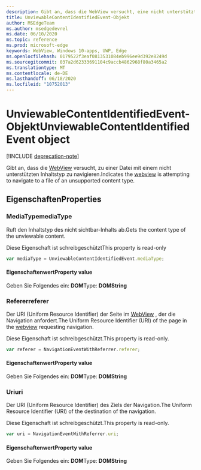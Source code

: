 ```yaml
---
description: Gibt an, dass die WebView versucht, eine nicht unterstützte Datei herunterzuladen.
title: UnviewableContentIdentifiedEvent-Objekt
author: MSEdgeTeam
ms.author: msedgedevrel
ms.date: 06/10/2020
ms.topic: reference
ms.prod: microsoft-edge
keywords: WebView, Windows 10-apps, UWP, Edge
ms.openlocfilehash: 0179522f3eaf0813531084eb996ee9d392e8249d
ms.sourcegitcommit: 037a2d62333691104c9accb4862968f80a3465a2
ms.translationtype: MT
ms.contentlocale: de-DE
ms.lasthandoff: 06/18/2020
ms.locfileid: "10752013"
---
```

# <span data-ttu-id="e5618-104">UnviewableContentIdentifiedEvent-Objekt</span><span class="sxs-lookup"><span data-stu-id="e5618-104">UnviewableContentIdentifiedEvent object</span></span>  

[!INCLUDE [deprecation-note](../includes/deprecation-note.md)]  

<span data-ttu-id="e5618-105">Gibt an, dass die [WebView](../webview.md) versucht, zu einer Datei mit einem nicht unterstützten Inhaltstyp zu navigieren.</span><span class="sxs-lookup"><span data-stu-id="e5618-105">Indicates the [webview](../webview.md) is attempting to navigate to a file of an unsupported content type.</span></span>  

## <span data-ttu-id="e5618-106">Eigenschaften</span><span class="sxs-lookup"><span data-stu-id="e5618-106">Properties</span></span>  

### <span data-ttu-id="e5618-107">MediaType</span><span class="sxs-lookup"><span data-stu-id="e5618-107">mediaType</span></span>  

<span data-ttu-id="e5618-108">Ruft den Inhaltstyp des nicht sichtbar-Inhalts ab.</span><span class="sxs-lookup"><span data-stu-id="e5618-108">Gets the content type of the unviewable content.</span></span>  

<span data-ttu-id="e5618-109">Diese Eigenschaft ist schreibgeschützt</span><span class="sxs-lookup"><span data-stu-id="e5618-109">This property is read-only</span></span>  

```javascript
var mediaType = UnviewableContentIdentifiedEvent.mediaType;
```  

#### <span data-ttu-id="e5618-110">Eigenschaftenwert</span><span class="sxs-lookup"><span data-stu-id="e5618-110">Property value</span></span>  

<span data-ttu-id="e5618-111">Geben Sie Folgendes ein: **DOM**</span><span class="sxs-lookup"><span data-stu-id="e5618-111">Type: **DOMString**</span></span>  

### <span data-ttu-id="e5618-112">Referer</span><span class="sxs-lookup"><span data-stu-id="e5618-112">referer</span></span>  

<span data-ttu-id="e5618-113">Der URI (Uniform Resource Identifier) der Seite im [WebView](../webview.md) , der die Navigation anfordert.</span><span class="sxs-lookup"><span data-stu-id="e5618-113">The Uniform Resource Identifier (URI) of the page in the [webview](../webview.md) requesting navigation.</span></span>  

<span data-ttu-id="e5618-114">Diese Eigenschaft ist schreibgeschützt.</span><span class="sxs-lookup"><span data-stu-id="e5618-114">This property is read-only.</span></span>  

```javascript
var referer = NavigationEventWithReferrer.referer;
```  

#### <span data-ttu-id="e5618-115">Eigenschaftenwert</span><span class="sxs-lookup"><span data-stu-id="e5618-115">Property value</span></span>  

<span data-ttu-id="e5618-116">Geben Sie Folgendes ein: **DOM**</span><span class="sxs-lookup"><span data-stu-id="e5618-116">Type: **DOMString**</span></span>  

### <span data-ttu-id="e5618-117">Uri</span><span class="sxs-lookup"><span data-stu-id="e5618-117">uri</span></span>  

<span data-ttu-id="e5618-118">Der URI (Uniform Resource Identifier) des Ziels der Navigation.</span><span class="sxs-lookup"><span data-stu-id="e5618-118">The Uniform Resource Identifier (URI) of the destination of the navigation.</span></span>  

<span data-ttu-id="e5618-119">Diese Eigenschaft ist schreibgeschützt.</span><span class="sxs-lookup"><span data-stu-id="e5618-119">This property is read-only.</span></span>  

```javascript
var uri = NavigationEventWithReferrer.uri;
```  

#### <span data-ttu-id="e5618-120">Eigenschaftenwert</span><span class="sxs-lookup"><span data-stu-id="e5618-120">Property value</span></span>  

<span data-ttu-id="e5618-121">Geben Sie Folgendes ein: **DOM**</span><span class="sxs-lookup"><span data-stu-id="e5618-121">Type: **DOMString**</span></span>  
